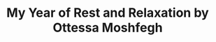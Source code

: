 ---
title: My Year of Rest and Relaxation by Ottessa Moshfegh
categories: [Fiction Literature,Novel]
---